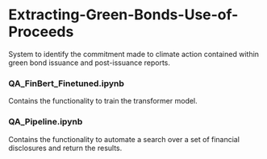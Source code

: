 # Extracting-Green-Bonds-Use-of-Proceeds
System to identify the commitment made to climate action contained within green bond issuance and post-issuance reports.

### QA_FinBert_Finetuned.ipynb
Contains the functionality to train the transformer model.

### QA_Pipeline.ipynb
Contains the functionality to automate a search over a set of financial disclosures and return the results.
